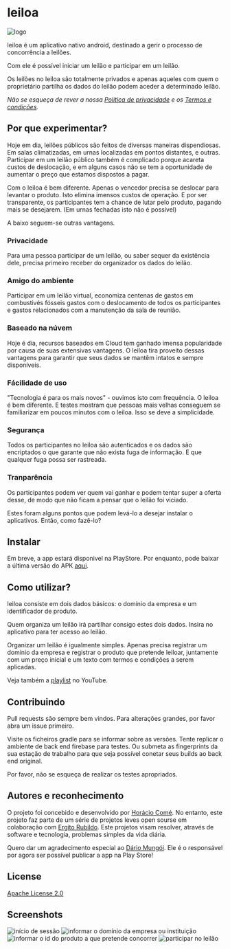 # leiloa

![logo](images/leiloa-small.png)

leiloa é um aplicativo nativo android, destinado a gerir o processo de concorrência a leilões.

Com ele é possível iniciar um leilão e participar em um leilão.

Os leilões no leiloa são totalmente privados e apenas aqueles com quem o proprietário partilha os dados do leilão podem aceder a determinado leilão.

_Não se esqueça de rever a nossa [Política de privacidade](https://github.com/horaciocome1/leiloa/blob/master/POLICY.md) e os [Termos e condições](https://github.com/horaciocome1/leiloa/blob/master/TERMS.md)._

## Por que experimentar?
Hoje em dia, leilões públicos são feitos de diversas maneiras dispendiosas. Em salas climatizadas, em urnas localizadas em pontos distantes, e outras. Participar em um leilão público também é complicado porque acareta custos de deslocação, e em alguns casos não se tem a oportunidade de aumentar o preço que estamos dispostos a pagar.

Com o leiloa é bem diferente. Apenas o vencedor precisa se deslocar para levantar o produto. Isto elimina imensos custos de operação. E por ser transparente, os participantes tem a chance de lutar pelo produto, pagando mais se desejarem. (Em urnas fechadas isto não é possível)

A baixo seguem-se outras vantagens.

### Privacidade
Para uma pessoa participar de um leilão, ou saber sequer da existência dele, precisa primeiro receber do organizador os dados do leilão.

### Amigo do ambiente
Participar em um leilão virtual, economiza centenas de gastos em combustivés fósseis gastos com o deslocamento de todos os participantes e gastos relacionados com a manutenção da sala de reunião.

### Baseado na núvem
Hoje é dia, recursos baseados em Cloud tem ganhado imensa popularidade por causa de suas extensivas vantagens. O leiloa tira proveito dessas vantagens para garantir que seus dados se mantêm intatos e sempre disponíveis.

### Fácilidade de uso
"Tecnologia é para os mais novos" - ouvimos isto com frequência. O leiloa é bem diferente. E testes mostram que pessoas mais velhas conseguem se familiarizar em poucos minutos com o leiloa. Isso se deve a simplicidade.

### Segurança
Todos os participantes no leiloa são autenticados e os dados são encriptados o que garante que não exista fuga de informação. E que qualquer fuga possa ser rastreada.

### Tranparência
Os participantes podem ver quem vai ganhar e podem tentar super a oferta desse, de modo que não ficam a pensar que o leilão foi viciado.


Estes foram alguns pontos que podem levá-lo a desejar instalar o aplicativos. Então, como fazê-lo?

## Instalar

Em breve, a app estará disponivel na PlayStore. Por enquanto, pode baixar a última versão do APK [aqui](https://github.com/horaciocome1/leiloa/releases).


## Como utilizar?

leiloa consiste em dois dados básicos: o domínio da empresa e um identificador de produto.

Quem organiza um leilão irá partilhar consigo estes dois dados. Insira no aplicativo para ter acesso ao leilão.

Organizar um leilão é igualmente simples. Apenas precisa registrar um domínio da empresa e registrar o produto que pretende leiloar, juntamente com um preço inicial e um texto com termos e condições a serem aplicadas.

Veja também a [playlist](https://www.youtube.com/playlist?list=PLaFVfHhJtDO5_cLo-IgxJv6mUR5_1WLIt) no YouTube.

## Contribuindo
Pull requests são sempre bem vindos. Para alterações grandes, por favor abra um issue primeiro.

Visite os ficheiros gradle para se informar sobre as versões. Tente replicar o ambiente de back end firebase para testes. Ou submeta as fingerprints da sua estação de trabalho para que seja possível conetar seus builds ao back end original.

Por favor, não se esqueça de realizar os testes apropriados.

## Autores e reconhecimento
O projeto foi concebido e desenvolvido por [Horácio Comé](http://horaciocome1.github.io/). No entanto, este projeto faz parte de um série de projetos leves open sourse em colaboração com [Ergito Rubildo](https://realrgt.github.io/rgt_website). Este projetos visam resolver, através de software e tecnologia, problemas simples da vida diária.

Quero dar um agradecimento especial ao [Dário Mungói](https://github.com/realdm). Ele é o responsável por agora ser possível publicar a app na Play Store!

## License
[Apache License 2.0](https://github.com/horaciocome1/leiloa/blob/master/LICENSE)

## Screenshots
![início de sessão](images/screenshot01.png) ![informar o domínio da empresa ou instituição](images/screenshot02.png) ![informar o id do produto a que pretende concorrer](images/screenshot03.png) ![participar no leilão](images/screenshot04.png)
